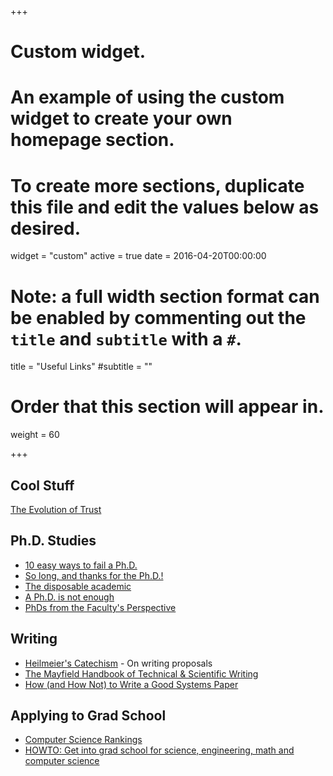 +++
# Custom widget.
# An example of using the custom widget to create your own homepage section.
# To create more sections, duplicate this file and edit the values below as desired.
widget = "custom"
active = true
date = 2016-04-20T00:00:00

# Note: a full width section format can be enabled by commenting out the `title` and `subtitle` with a `#`.
title = "Useful Links"
#subtitle = ""

# Order that this section will appear in.
weight = 60


+++
## Cool Stuff
[The Evolution of Trust](http://ncase.me/trust/)

## Ph.D. Studies
- [10 easy ways to fail a Ph.D.](http://matt.might.net/articles/ways-to-fail-a-phd/)
- [So long, and thanks for the Ph.D.!](http://www.cs.unc.edu/~azuma/hitch4.html)
- [The disposable academic](http://www.economist.com/node/17723223)
- [A Ph.D. is not enough](https://biomath.usu.edu/files/Peter_J._Feibelman_A_PhD_Is_Not_Enough.pdf)
- [PhDs from the Faculty's Perspective](http://cacm.acm.org/blogs/blog-cacm/157012-phds-from-the-facultys-perspective/fulltext)

## Writing
- [Heilmeier's Catechism](http://www.csee.umbc.edu/~finin/home/heilmeyerCatechism.html) - On writing proposals
- [The Mayfield Handbook of Technical & Scientific Writing](http://www.mhhe.com/mayfieldpub/tsw/home.htm)
- [How (and How Not) to Write a Good Systems Paper](http://john.regehr.org/reading_list/levin_sosp.html)

## Applying to Grad School
- [Computer Science Rankings](http://csrankings.org/)
- [HOWTO: Get into grad school for science, engineering, math and computer science](http://matt.might.net/articles/how-to-apply-and-get-in-to-graduate-school-in-science-mathematics-engineering-or-computer-science/)
